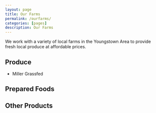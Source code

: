 ```yaml
---
layout: page
title: Our Farms
permalink: /ourfarms/
categories: [pages]
description: Our Farms
---
```



We work with a variety of local farms in the Youngstown Area to provide
fresh local produce at affordable prices.

## Produce

- Miller Grassfed

## Prepared Foods

## Other Products
